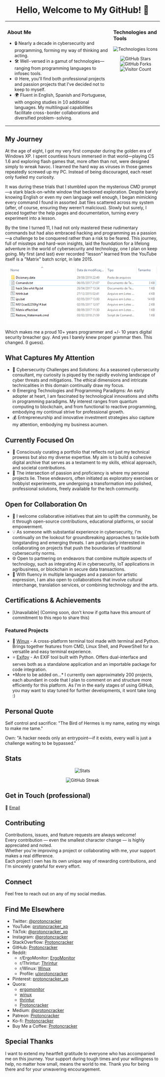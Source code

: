 <h1 align="center">Hello, Welcome to My GitHub! 👋</h1>

<table>
<tr>
<td valign="top">

### About Me

- 🔒 Nearly a decade in cybersecurity and programming, forming my way of thinking and acting.
- 🛠 Well-versed in a gamut of technologies—ranging from programming languages to infosec tools.
- 🌐 Here, you'll find both professional projects and passion projects that I've decided not to keep to myself.
- 🌍 Fluent in English, Spanish and Portuguese, with ongoing studies in 10 additional languages. My multilingual capabilities facilitate cross-border collaborations and diversified problem-solving.

</td>
<td valign="top">

### Technologies and Tools

<img src="https://skillicons.dev/icons?i=bash,cpp,c,java,python,js,html,sql&theme=dark" alt="Technologies Icons" />

<!-- Interactive Badges -->
<p align="center">
  <img src="https://img.shields.io/github/stars/Protoncracker?style=social" alt="GitHub Stars" />
  <img src="https://img.shields.io/github/forks/Protoncracker?style=social" alt="GitHub Forks" />
  <img src="https://visitor-badge.glitch.me/badge?page_id=Protoncracker.visitor-badge" alt="Visitor Count" />
</p>

</td>
</tr>
</table>

## My Journey
At the age of eight, I got my very first computer during the golden era of Windows XP. I spent countless hours immersed in that world—playing CS 1.6 and exploring flash games that, more often than not, were designed simply to wreak havoc. I learned the hard way as viruses in those games repeatedly screwed up my PC. Instead of being discouraged, each reset only fueled my curiosity.

It was during these trials that I stumbled upon the mysterious CMD prompt—a stark black-on-white window that beckoned exploration. Despite barely knowing English or even my own language well enough, I began mimicking every command I found in assorted .bat files scattered across my system (after, of course, ensuring they weren't malicious). Slowly but surely, I pieced together the help pages and documentation, turning every experiment into a lesson.

By the time I turned 11, I had not only mastered these rudimentary commands but had also embraced hacking and programming as a passion—a challenge to be conquered rather than a risk to be feared. This journey, full of missteps and hard-won insights, laid the foundation for a lifelong adventure in the world of cybersecurity and technology, one I plan on keep going. My first (and last) ever recorded "lesson" learned from the YouTube itself is a "Matrix" batch script, in late 2015.
<p align="center">
  <img src="rembember.png" alt="Remember Image" />
</p>
Which makes me a proud 10+ years programmer and +/- 10 years digital security breacher guy. 
And yes I barely knew proper grammar then. This changed. (I guess).


<h2>What Captures My Attention</h2>
<ul>
  <li>🔐 Cybersecurity Challenges and Solutions: As a seasoned cybersecurity consultant, my curiosity is piqued by the rapidly evolving landscape of cyber threats and mitigations. The ethical dimensions and intricate technicalities in this domain continually draw my focus.</li>
  <li>🌐 Emerging Technologies and Programming Paradigms: An early adopter at heart, I am fascinated by technological innovations and shifts in programming paradigms. My interest ranges from quantum computing to blockchain, and from functional to reactive programming, embodying my continual strive for professional growth.</li>
  <li>💰 Entrepreneurship and innovative investment strategies also capture my attention, embodying my business acumen.</li>
</ul>

<h2>Currently Focused On</h2>
<ul>
  <li>📂 Consciously curating a portfolio that reflects not just my technical prowess but also my diverse expertise. My aim is to build a cohesive digital archive that serves as a testament to my skills, ethical approach, and societal contributions.</li>
  <li>🎯 The intersection of passion and proficiency is where my personal projects lie. These endeavors, often initiated as exploratory exercises or hobbyist experiments, are undergoing a transformation into polished, professional solutions, freely available for the tech community.</li>
</ul>

<h2>Open for Collaboration On</h2>
<ul>
  <li>🌱 I welcome collaborative initiatives that aim to uplift the community, be it through open-source contributions, educational platforms, or social empowerment.</li>
  <li>💡 As someone with substantial experience in cybersecurity, I'm continually on the lookout for groundbreaking approaches to tackle both longstanding and emerging threats. I am particularly interested in collaborating on projects that push the boundaries of traditional cybersecurity norms.</li>
  <li>🌐 Open to partnering on endeavors that combine multiple aspects of technology, such as integrating AI in cybersecurity, IoT applications in agribusiness, or blockchain in secure data transactions.</li>
  <li>🎵 With fluency in multiple languages and a passion for artistic expression, I am also open to collaborations that involve cultural interchange, translation services, or combining technology and the arts.</li>
</ul>

## Certifications & Achievements
- [Unavailable] (Coming soon, don't know if gotta have this amount of commitment to this repo to share this)

<h3>Featured Projects</h3>
<ul>
  <li>💼 <a href="https://github.com/Protoncracker/Winux/">Winux</a> - A cross-platform terminal tool made with terminal and Python. Brings together features from CMD, Linux Shell, and PowerShell for a versatile and easy terminal experience.</li>
  <li>⭐ <a href="https://github.com/Protoncracker/exifpy">Exifpy</a> - An EXIF tool built with Python. Offers dual-interface and serves both as a standalone application and an importable package for code integration.</li>
  <li>*More to be added on...* I currently own approximately 200 projects, each abundant in code that I plan to comment on and structure more efficiently for this platform. As I'm in the early stages of using GitHub, you may want to stay tuned for further developments, it wont take long :)</li>
</ul>

## Personal Quote
Self control and sacrifice: "The Bird of Hermes is my name, eating my wings to make me tame."

Own: "A hacker needs only an entrypoint—if it exists, every wall is just a challenge waiting to be bypassed."

## Stats
<p align="center">
  <img src="https://github-readme-stats.vercel.app/api?username=Protoncracker" alt="Stats" />
</p>

<!-- Dynamic Contributions Widget -->
<p align="center">
  <img src="https://github-readme-streak-stats.herokuapp.com/?user=Protoncracker" alt="GitHub Streak" />
</p>

<h2>Get in Touch (professional)</h2>
<p>📧 <a href="mailto:tryme.freefall963@passinbox.com">Email</a></p>

## Contributing
Contributions, issues, and feature requests are always welcome!  
Every contribution — even the smallest character change — is highly appreciated and noted.  
Whether you're improving a project or collaborating with me, your support makes a real difference.  
Each project I own has its own unique way of rewarding contributions, and I'm sincerely grateful for every effort.

## Connect
Feel free to reach out on any of my social medias.

## Find Me Elsewhere
- Twitter: [@protoncracker](https://twitter.com/protoncracker)
- YouTube: [protoncracker_xp](https://www.youtube.com/@protoncracker_xp)
- TikTok: [@protoncracker_xp](https://www.tiktok.com/@protoncracker_xp)
- Instagram: [@protoncracker](https://www.instagram.com/protoncracker/)
- StackOverflow: [Protoncracker](https://stackoverflow.com/users/22671125/protoncracker)
- GitHub: [Protoncracker](https://github.com/Protoncracker)
- Reddit:  
  - r/ErgoMonitor: [ErgoMonitor](https://www.reddit.com/r/ErgoMonitor/)
  - r/Thrintur: [Thrintur](https://www.reddit.com/r/Thrintur/)
  - r/Winux: [Winux](https://www.reddit.com/r/Winux/)
  - Profile: [u/protoncracker](https://www.reddit.com/user/protoncracker)
- Pinterest: [protoncracker_xp](https://br.pinterest.com/protoncracker_xp/)
- Quora:  
  - [ergomonitor](https://ergomonitor.quora.com/)
  - [winux](https://winux.quora.com/)
  - [thrintur](https://thrintur.quora.com/)
  - [Protoncracker](https://pt.quora.com/profile/Protoncracker)
- Medium: [@protoncracker](https://medium.com/@protoncracker)
- Patreon: [Protoncracker](https://patreon.com/Protoncracker)
- Ko-fi: [Protoncracker](https://ko-fi.com/protoncracker)
- Buy Me a Coffee: [Protoncracker](https://www.buymeacoffee.com/protoncracker)


## Special Thanks

I want to extend my heartfelt gratitude to everyone who has accompanied me on this journey. Your support during tough times and your willingness to help, no matter how small, means the world to me. Thank you for being there and for your unwavering encouragement.
